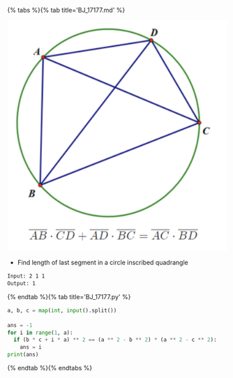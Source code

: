 {% tabs %}{% tab title='BJ_17177.md' %}

![BJ_17177](images/20210227_193739.png)

* Find length of last segment in a circle inscribed quadrangle

```txt
Input: 2 1 1
Output: 1
```

{% endtab %}{% tab title='BJ_17177.py' %}

```py
a, b, c = map(int, input().split())

ans = -1
for i in range(1, a):
  if (b * c + i * a) ** 2 == (a ** 2 - b ** 2) * (a ** 2 - c ** 2):
    ans = i
print(ans)
```

{% endtab %}{% endtabs %}
